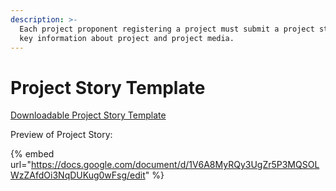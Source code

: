 ```yaml
---
description: >-
  Each project proponent registering a project must submit a project story with
  key information about project and project media.
---
```


# Project Story Template

[Downloadable Project Story Template](https://docs.google.com/document/d/1V6A8MyRQy3UgZr5P3MQSOLWzZAfdOi3NqDUKug0wFsg/copy)

Preview of Project Story:&#x20;

{% embed url="https://docs.google.com/document/d/1V6A8MyRQy3UgZr5P3MQSOLWzZAfdOi3NqDUKug0wFsg/edit" %}


